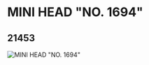 # MINI HEAD "NO. 1694"
## 21453
![MINI HEAD "NO. 1694"](https://lc-www-live-s.legocdn.com/media/bricks/5/2/6116560.jpg)